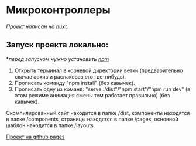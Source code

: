 # Микроконтроллеры

*Проект написан на [nuxt](https://nuxtjs.org/).*

## Запуск проекта локально:
**перед запуском нужно установить [npm](https://nodejs.org/en/download)*
1. Открыть терминал в корневой директории ветки (предварительно скачав архив и распаковав его где-нибудь).
2. Прописать команду "npm install" (без кавычек).
3. Прописать одну из команд: "serve ./dist"/"npm start"/"npm run dev" (в этом режиме анимация смены тем работает правильно) (без кавычек).

Скомпилированный сайт находится в папке /dist, компоненты находятся в папке /components, страницы находятся в папке /pages, основной шаблон находится в папке /layouts.

[Проект на github pages](https://valentinsvidrigaylov.github.io/nuxt_test/)